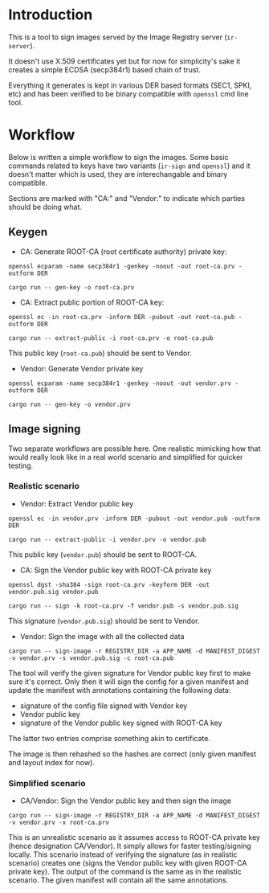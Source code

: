 # Introduction

This is a tool to sign images served by the Image Registry server (`ir-server`).

It doesn't use X.509 certificates yet but for now for simplicity's sake it
creates a simple ECDSA (secp384r1) based chain of trust.

Everything it generates is kept in various DER based formats (SEC1, SPKI, etc)
and has been verified to be binary compatible with `openssl` cmd line tool.

# Workflow

Below is written a simple workflow to sign the images. Some basic commands
related to keys have two variants (`ir-sign` and `openssl`) and it doesn't matter
which is used, they are interechangable and binary compatible.

Sections are marked with "CA:" and "Vendor:" to indicate which parties should be
doing what.

## Keygen

- CA: Generate ROOT-CA (root certificate authority) private key:

```
openssl ecparam -name secp384r1 -genkey -noout -out root-ca.prv -outform DER
```

```
cargo run -- gen-key -o root-ca.prv
```

- CA: Extract public portion of ROOT-CA key:

```
openssl ec -in root-ca.prv -inform DER -pubout -out root-ca.pub -outform DER
```

```
cargo run -- extract-public -i root-ca.prv -o root-ca.pub
```

This public key (`root-ca.pub`) should be sent to Vendor.

- Vendor: Generate Vendor private key

```
openssl ecparam -name secp384r1 -genkey -noout -out vendor.prv -outform DER
```

```
cargo run -- gen-key -o vendor.prv
```

## Image signing

Two separate workflows are possible here. One realistic mimicking how that would
really look like in a real world scenario and simplified for quicker testing.

### Realistic scenario

- Vendor: Extract Vendor public key

```
openssl ec -in vendor.prv -inform DER -pubout -out vendor.pub -outform DER
```

```
cargo run -- extract-public -i vendor.prv -o vendor.pub
```

This public key (`vendor.pub`) should be sent to ROOT-CA.

- CA: Sign the Vendor public key with ROOT-CA private key

```
openssl dgst -sha384 -sign root-ca.prv -keyform DER -out vendor.pub.sig vendor.pub
```

```
cargo run -- sign -k root-ca.prv -f vendor.pub -s vendor.pub.sig
```

This signature (`vendor.pub.sig`) should be sent to Vendor.

- Vendor: Sign the image with all the collected data

```
cargo run -- sign-image -r REGISTRY_DIR -a APP_NAME -d MANIFEST_DIGEST -v vendor.prv -s vendor.pub.sig -c root-ca.pub
```

The tool will verify the given signature for Vendor public key first to make
sure it's correct. Only then it will sign the config for a given manifest and
update the manifest with annotations containing the following data:

  * signature of the config file signed with Vendor key
  * Vendor public key
  * signature of the Vendor public key signed with ROOT-CA key

The latter two entries comprise something akin to certificate.

The image is then rehashed so the hashes are correct (only given manifest and
layout index for now).

### Simplified scenario

- CA/Vendor: Sign the Vendor public key and then sign the image

```
cargo run -- sign-image -r REGISTRY_DIR -a APP_NAME -d MANIFEST_DIGEST -v vendor.prv -x root-ca.prv
```

This is an unrealistic scenario as it assumes access to ROOT-CA private key
(hence designation CA/Vendor). It simply allows for faster testing/signing
locally. This scenario instead of verifying the signature (as in realistic
scenario) creates one (signs the Vendor public key with given ROOT-CA private
key). The output of the command is the same as in the realistic scenario. The
given manifest will contain all the same annotations.
